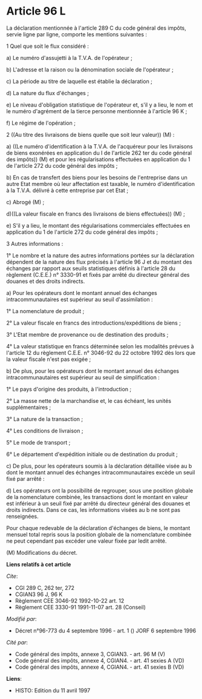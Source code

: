 # Article 96 L

La déclaration mentionnée à l'article 289 C du code général des impôts, servie ligne par ligne, comporte les mentions
suivantes :

1 Quel que soit le flux considéré :

a) Le numéro d'assujetti à la T.V.A. de l'opérateur ;

b) L'adresse et la raison ou la dénomination sociale de l'opérateur ;

c) La période au titre de laquelle est établie la déclaration ;

d) La nature du flux d'échanges ;

e) Le niveau d'obligation statistique de l'opérateur et, s'il y a lieu, le nom et le numéro d'agrément de la tierce personne
mentionnée à l'article 96 K ;

f) Le régime de l'opération ;

2 ((Au titre des livraisons de biens quelle que soit leur valeur)) (M) :

a) ((Le numéro d'identification à la T.V.A. de l'acquéreur pour les livraisons de biens exonérées en application du I de
l'article 262 ter du code général des impôts)) (M) et pour les régularisations effectuées en application du 1 de l'article
272 du code général des impôts ;

b) En cas de transfert des biens pour les besoins de l'entreprise dans un autre Etat membre où leur affectation est taxable,
le numéro d'identification à la T.V.A. délivré à cette entreprise par cet Etat ;

c) Abrogé (M) ;

d)((La valeur fiscale en francs des livraisons de biens effectuées)) (M) ;

e) S'il y a lieu, le montant des régularisations commerciales effectuées en application du 1 de l'article 272 du code général
des impôts ;

3 Autres informations :

1° Le nombre et la nature des autres informations portées sur la déclaration dépendent de la nature des flux précisés à
l'article 96 J et du montant des échanges par rapport aux seuils statistiques définis à l'article 28 du règlement (C.E.E.) n°
3330-91 et fixés par arrêté du directeur général des douanes et des droits indirects.

a) Pour les opérateurs dont le montant annuel des échanges intracommunautaires est supérieur au seuil d'assimilation :

1° La nomenclature de produit ;

2° La valeur fiscale en francs des introductions/expéditions de biens ;

3° L'Etat membre de provenance ou de destination des produits ;

4° La valeur statistique en francs déterminée selon les modalités prévues à l'article 12 du règlement C.E.E. n° 3046-92 du 22
octobre 1992 dès lors que la valeur fiscale n'est pas exigée ;

b) De plus, pour les opérateurs dont le montant annuel des échanges intracommunautaires est supérieur au seuil de
simplification :

1° Le pays d'origine des produits, à l'introduction ;

2° La masse nette de la marchandise et, le cas échéant, les unités supplémentaires ;

3° La nature de la transaction ;

4° Les conditions de livraison ;

5° Le mode de transport ;

6° Le département d'expédition initiale ou de destination du produit ;

c) De plus, pour les opérateurs soumis à la déclaration détaillée visée au b dont le montant annuel des échanges
intracommunautaires excède un seuil fixé par arrêté :

d) Les opérateurs ont la possibilité de regrouper, sous une position globale de la nomenclature combinée, les transactions
dont le montant en valeur est inférieur à un seuil fixé par arrêté du directeur général des douanes et droits indirects. Dans
ce cas, les informations visées au b ne sont pas renseignées.

Pour chaque redevable de la déclaration d'échanges de biens, le montant mensuel total repris sous la position globale de la
nomenclature combinée ne peut cependant pas excéder une valeur fixée par ledit arrêté.

(M) Modifications du décret.

**Liens relatifs à cet article**

_Cite_:

  - CGI 289 C, 262 ter, 272
  - CGIAN3 96 J, 96 K
  - Règlement CEE 3046-92 1992-10-22 art. 12
  - Règlement CEE 3330-91 1991-11-07 art. 28 (Conseil)

_Modifié par_:

  - Décret n°96-773 du 4 septembre 1996 - art. 1 () JORF 6 septembre 1996

_Cité par_:

  - Code général des impôts, annexe 3, CGIAN3. - art. 96 M (V)
  - Code général des impôts, annexe 4, CGIAN4. - art. 41 sexies A (VD)
  - Code général des impôts, annexe 4, CGIAN4. - art. 41 sexies B (VD)

**Liens**:

  - HISTO: Edition du 11 avril 1997
